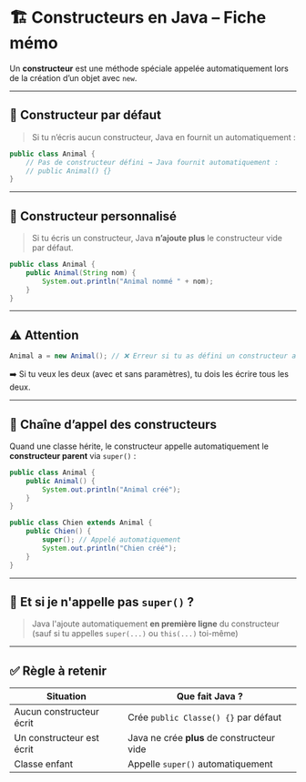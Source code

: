# 🏗️ Constructeurs en Java – Fiche mémo

Un **constructeur** est une méthode spéciale appelée automatiquement lors de la création d’un objet avec `new`.

---

## 🔹 Constructeur par défaut

> Si tu n’écris aucun constructeur, Java en fournit un automatiquement :

```java
public class Animal {
    // Pas de constructeur défini → Java fournit automatiquement :
    // public Animal() {}
}
```

---

## 🔹 Constructeur personnalisé

> Si tu écris un constructeur, Java **n’ajoute plus** le constructeur vide par défaut.

```java
public class Animal {
    public Animal(String nom) {
        System.out.println("Animal nommé " + nom);
    }
}
```

---

## ⚠️ Attention

```java
Animal a = new Animal(); // ❌ Erreur si tu as défini un constructeur avec paramètres
```

➡️ Si tu veux les deux (avec et sans paramètres), tu dois les écrire tous les deux.

---

## 🧱 Chaîne d’appel des constructeurs

Quand une classe hérite, le constructeur appelle automatiquement le **constructeur parent** via `super()` :

```java
public class Animal {
    public Animal() {
        System.out.println("Animal créé");
    }
}

public class Chien extends Animal {
    public Chien() {
        super(); // Appelé automatiquement
        System.out.println("Chien créé");
    }
}
```

---

## 🧠 Et si je n'appelle pas `super()` ?

> Java l'ajoute automatiquement **en première ligne** du constructeur (sauf si tu appelles `super(...)` ou `this(...)` toi-même)

---

## ✅ Règle à retenir

| Situation                     | Que fait Java ?                               |
|------------------------------|-----------------------------------------------|
| Aucun constructeur écrit     | Crée `public Classe() {}` par défaut          |
| Un constructeur est écrit    | Java ne crée **plus** de constructeur vide    |
| Classe enfant                | Appelle `super()` automatiquement             |
